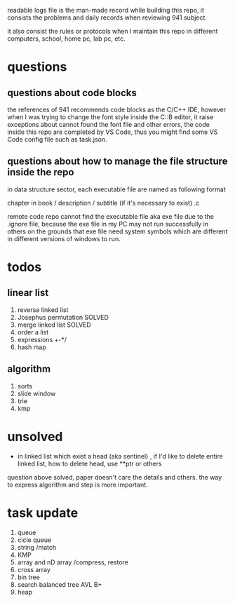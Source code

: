 readable logs file is the man-made record while building this repo, it consists the problems and daily records when reviewing 941 subject.

it also consist the rules or protocols when I maintain this repo in different computers, school, home pc, lab pc, etc.

# questions

## questions about code blocks

the references of 941 recommends code blocks as the C/C++ IDE, however when I was trying to change the font style inside the C::B editor, it raise exceptions about cannot found the font file and other errors, the code inside this repo are completed by VS Code, thus you might find some VS Code config file such as task.json.

## questions about how to manage the file structure inside the repo

in data structure sector, each executable file are named as following format

chapter in book / description / subtitle (if it's necessary to exist) .c 

remote code repo cannot find the executable file aka exe file due to the .ignore file, because the exe file in my PC may not run successfully in others on the grounds that exe file need system symbols which are different in different versions of windows to run.

# todos

## linear list

1. reverse linked list
2. Josephus permutation SOLVED
3. merge linked list SOLVED
4. order a list
5. expressions +-*/
6. hash map



## algorithm

1. sorts
2. slide window
3. trie
4. kmp

# unsolved

* in linked list which exist a head (aka sentinel) , if I'd like to delete entire linked list, how to delete head, use **ptr or others

question above solved, paper doesn't care the details and others. the way to express algorithm and step is more important.

# task update

1. queue
2. cicle queue
3. string /match
4. KMP
5. array and nD array /compress, restore
6. cross array
7. bin tree
8. search balanced tree AVL B+ 
9. heap
 